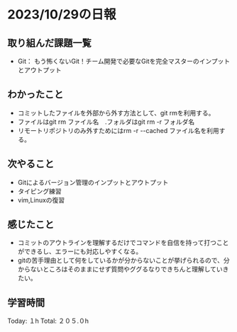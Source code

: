 # 2023/10/29の日報
## 取り組んだ課題一覧
*  Git： もう怖くないGit！チーム開発で必要なGitを完全マスターのインプットとアウトプット
## わかったこと
* コミットしたファイルを外部から外す方法として、git rmを利用する。
* ファイルはgit rm ファイル名　.フォルダはgit rm -r フォルダ名
* リモートリポジトリのみ外すためにはrm -r --cached ファイル名を利用する。 
## 次やること
*  Gitによるバージョン管理のインプットとアウトプット
*  タイピング練習
*  vim,Linuxの復習
## 感じたこと
* コミットのアウトラインを理解するだけでコマンドを自信を持って打つことができるし、エラーにも対応しやすくなる。
* gitの苦手理由として何をしているかが分からないことが挙げられるので、分からないところはそのままにせず質問やググるなりできちんと理解していきたい。
## 学習時間
Today: １h
Total: ２０５.０h
